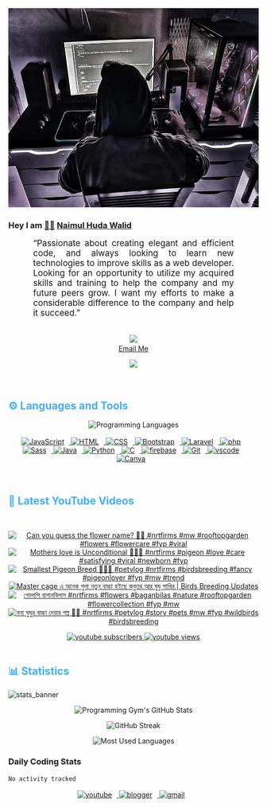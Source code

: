 <!-- ![github_cover_banner](https://www.digitalsolutionservices.com/img/services/web%20development.gif)-->

<div align="center" style="display:block;">
    <img height="400px" width="100%" alt="github cover banner" src="https://raw.githubusercontent.com/NaimulHudaWalid/NaimulHudaWalid/main/272276268_3114779035434264_920860974401480824_n.jpg"/> 
</div>

### Hey I am [👨🏻‍][facebook] [Naimul Huda Walid][youtube]



<p align:"center" style="text-align: justify; margin: 0 50px; font-size: 17px;" >
   “Passionate about creating elegant and efficient code, and always looking to learn new technologies to improve skills as a web developer. Looking for an opportunity to utilize my acquired skills and training to help the company and my future peers grow. I want my efforts to make a considerable difference to the company and help it succeed.”
<br>
<br>
<div align="center">

![](https://visitor-badge.glitch.me/badge?page_id=NaimulHudaWalid)
    <br />
[Email Me](mailto:dev.naimulhuda@gmail.com)
</div>
</p>
<!-- Typing SVG by DenverCoder1 - https://github.com/DenverCoder1/readme-typing-svg -->
<p align="center">
<!--   <a href="https://github.com/DenverCoder1/readme-typing-svg"> -->
    <img src="https://readme-typing-svg.herokuapp.com?color=E22FE4&width=380&height=45&lines=Open-Source+Enthusiast;Learning+In+Public;Empowering+Others;Nice+To+Meet+You+...&center=true"></a>

</p>
<br>
<!-- Languages and Tools -->

<h2 style="color: #44AEFB">⚙️ Languages and Tools</h2>
<div align="center" style="display:block;">
    <img width="100px" alt="Programming Languages" src="https://user-images.githubusercontent.com/78341798/194531121-47b0119a-ce00-439d-b586-125f86acb098.png"/> 
</div>
<br>   
<!-- Icons Resources -->
<!-- https://devicon.dev/ -->
<!-- https://cdn.jsdelivr.net/npm/simple-icons@v3/icons/ -->
<div align="center">
  <a href="https://developer.mozilla.org/en-US/docs/Web/JavaScript" target="_blank" rel="noreferrer">
      <img  alt="JavaScript" height="50px" style="padding-right:10px;" src="https://cdn.jsdelivr.net/gh/devicons/devicon/icons/javascript/javascript-plain.svg"/>
  </a>
  
 
  <a href="https://developer.mozilla.org/en-US/docs/Web/HTML" target="_blank" rel="noreferrer">
      <img  alt="HTML" height="50px" style="padding-right:10px;" src="https://cdn.jsdelivr.net/gh/devicons/devicon/icons/html5/html5-original.svg"/>
  </a>
  <a href="https://developer.mozilla.org/en-US/docs/Web/CSS" target="_blank" rel="noreferrer">
      <img  alt="CSS" height="50px" style="padding-right:10px;" src="https://cdn.jsdelivr.net/gh/devicons/devicon/icons/css3/css3-original.svg"/>
  </a>
  <a href="https://getbootstrap.com/" target="_blank" rel="noreferrer">
      <img  alt="Bootstrap" height="50px" style="padding-right:10px;" src="https://cdn.jsdelivr.net/gh/devicons/devicon/icons/bootstrap/bootstrap-original.svg"/>
  </a> 
  <a href="https://laravel.com/" target="_blank" rel="noreferrer">
      <img  alt="Laravel" height="50px" style="padding-right:10px;" src="https://cdn.jsdelivr.net/gh/devicons/devicon/icons/laravel/laravel-plain.svg"/>
  </a>
  <a href="https://www.php.net/" target="_blank" rel="noreferrer">
      <img  alt="php" height="50px" style="padding-right:10px;" src="https://cdn.jsdelivr.net/gh/devicons/devicon/icons/php/php-original.svg"/>
  </a>
  <a href="https://sass-lang.com/" target="_blank" rel="noreferrer">
      <img  alt="Sass" height="50px" style="padding-right:10px;" src="https://cdn.jsdelivr.net/gh/devicons/devicon/icons/sass/sass-original.svg"/>
  </a>
  <a href="https://www.java.com/en/" target="_blank" rel="noreferrer">
      <img  alt="Java" height="50px" style="padding-right:10px;" src="https://cdn.jsdelivr.net/gh/devicons/devicon/icons/java/java-original.svg"/>
  </a>    
  <a href="https://www.python.org/" target="_blank" rel="noreferrer">
      <img  alt="Python" height="50px" style="padding-right:10px;" src="https://cdn.jsdelivr.net/gh/devicons/devicon/icons/python/python-original.svg"/>
  </a>
  <a href="https://www.cprogramming.com/" target="_blank" rel="noreferrer">
      <img  alt="C" height="50px" style="padding-right:10px;" src="https://cdn.jsdelivr.net/gh/devicons/devicon/icons/c/c-original.svg"/>
  </a>
  
  <a href="https://firebase.google.com/" target="_blank" rel="noreferrer">
      <img  alt="firebase" height="50px" style="padding-right:10px;" src="https://cdn.jsdelivr.net/gh/devicons/devicon/icons/firebase/firebase-plain.svg"/>
  </a>
 
  <a href="https://git-scm.com/" target="_blank" rel="noreferrer">
      <img  alt="Git" height="50px" style="padding-right:10px;" src="https://cdn.jsdelivr.net/gh/devicons/devicon/icons/git/git-original.svg"/>
  </a>
  
  <a href="https://code.visualstudio.com/" target="_blank" rel="noreferrer">
      <img  alt="vscode" height="50px" style="padding-right:10px;"src="https://cdn.jsdelivr.net/gh/devicons/devicon/icons/vscode/vscode-original.svg"/>
  </a>
  <a href="https://www.canva.com/" target="_blank" rel="noreferrer">
      <img  alt="Canva" height="50px" style="padding-right:10px;" src="https://cdn.jsdelivr.net/gh/devicons/devicon/icons/canva/canva-original.svg"/> 
  </a>
</div>
<br>
<br>

<!-- Latest YouTube Videos -->

<h2 style="color: #44AEFB">🎦 Latest YouTube Videos</h2>
<br />

<!-- Resource/Reference: https://github.com/DenverCoder1/github-readme-youtube-cards -->
<div class="youtube videos cards" align="center">

<!-- BEGIN YOUTUBE-CARDS -->
[![Can you guess the flower name? 🖤💯 #nrtfirms #mw #rooftopgarden #flowers #flowercare #fyp #viral](https://ytcards.demolab.com/?id=2op3j75B7Uw&title=Can+you+guess+the+flower+name%3F+%F0%9F%96%A4%F0%9F%92%AF+%23nrtfirms+%23mw+%23rooftopgarden+%23flowers+%23flowercare+%23fyp+%23viral&lang=en&timestamp=1716406729&background_color=%230d1117&title_color=%23ffffff&stats_color=%23dedede&max_title_lines=1&width=250&border_radius=5 "Can you guess the flower name? 🖤💯 #nrtfirms #mw #rooftopgarden #flowers #flowercare #fyp #viral")](https://www.youtube.com/watch?v=2op3j75B7Uw)
[![Mothers love is Unconditional 🖤💯😇 #nrtfirms #pigeon #love #care #satisfying #viral #newborn #fyp](https://ytcards.demolab.com/?id=baeslrJej4I&title=Mothers+love+is+Unconditional+%F0%9F%96%A4%F0%9F%92%AF%F0%9F%98%87+%23nrtfirms+%23pigeon+%23love+%23care+%23satisfying+%23viral+%23newborn+%23fyp&lang=en&timestamp=1716316870&background_color=%230d1117&title_color=%23ffffff&stats_color=%23dedede&max_title_lines=1&width=250&border_radius=5 "Mothers love is Unconditional 🖤💯😇 #nrtfirms #pigeon #love #care #satisfying #viral #newborn #fyp")](https://www.youtube.com/watch?v=baeslrJej4I)
[![Smallest Pigeon Breed 💯🔥🖤 #petvlog #nrtfirms #birdsbreeding #fancy #pigeonlover #fyp #mw #trend](https://ytcards.demolab.com/?id=f30SV6IGuIE&title=Smallest+Pigeon+Breed+%F0%9F%92%AF%F0%9F%94%A5%F0%9F%96%A4+%23petvlog+%23nrtfirms+%23birdsbreeding+%23fancy+%23pigeonlover+%23fyp+%23mw+%23trend&lang=en&timestamp=1716250046&background_color=%230d1117&title_color=%23ffffff&stats_color=%23dedede&max_title_lines=1&width=250&border_radius=5 "Smallest Pigeon Breed 💯🔥🖤 #petvlog #nrtfirms #birdsbreeding #fancy #pigeonlover #fyp #mw #trend")](https://www.youtube.com/watch?v=f30SV6IGuIE)
[![Master cage এ অনেক গুলা নতুন বাচ্চা হইছে কবুতর আর ঘুঘু পাখির | Birds Breeding Updates](https://ytcards.demolab.com/?id=i6sV9sI6GO4&title=Master+cage+%E0%A6%8F+%E0%A6%85%E0%A6%A8%E0%A7%87%E0%A6%95+%E0%A6%97%E0%A7%81%E0%A6%B2%E0%A6%BE+%E0%A6%A8%E0%A6%A4%E0%A7%81%E0%A6%A8+%E0%A6%AC%E0%A6%BE%E0%A6%9A%E0%A7%8D%E0%A6%9A%E0%A6%BE+%E0%A6%B9%E0%A6%87%E0%A6%9B%E0%A7%87+%E0%A6%95%E0%A6%AC%E0%A7%81%E0%A6%A4%E0%A6%B0+%E0%A6%86%E0%A6%B0+%E0%A6%98%E0%A7%81%E0%A6%98%E0%A7%81+%E0%A6%AA%E0%A6%BE%E0%A6%96%E0%A6%BF%E0%A6%B0+%7C+Birds+Breeding+Updates&lang=en&timestamp=1716238663&background_color=%230d1117&title_color=%23ffffff&stats_color=%23dedede&max_title_lines=1&width=250&border_radius=5 "Master cage এ অনেক গুলা নতুন বাচ্চা হইছে কবুতর আর ঘুঘু পাখির | Birds Breeding Updates")](https://www.youtube.com/watch?v=i6sV9sI6GO4)
[![গোলাপি বাগানবিলাস #nrtfirms #flowers #baganbilas #nature #rooftopgarden #flowercollection #fyp #mw](https://ytcards.demolab.com/?id=zHIrToWrOTE&title=%E0%A6%97%E0%A7%8B%E0%A6%B2%E0%A6%BE%E0%A6%AA%E0%A6%BF+%E0%A6%AC%E0%A6%BE%E0%A6%97%E0%A6%BE%E0%A6%A8%E0%A6%AC%E0%A6%BF%E0%A6%B2%E0%A6%BE%E0%A6%B8+%23nrtfirms+%23flowers+%23baganbilas+%23nature+%23rooftopgarden+%23flowercollection+%23fyp+%23mw&lang=en&timestamp=1716215056&background_color=%230d1117&title_color=%23ffffff&stats_color=%23dedede&max_title_lines=1&width=250&border_radius=5 "গোলাপি বাগানবিলাস #nrtfirms #flowers #baganbilas #nature #rooftopgarden #flowercollection #fyp #mw")](https://www.youtube.com/watch?v=zHIrToWrOTE)
[![বন্য ঘুঘুর বাচ্চা দেয়ার গল্প 💯🖤 #nrtfirms #petvlog #story #pets #mw #fyp #wildbirds #birdsbreeding](https://ytcards.demolab.com/?id=aUAYrTT02tg&title=%E0%A6%AC%E0%A6%A8%E0%A7%8D%E0%A6%AF+%E0%A6%98%E0%A7%81%E0%A6%98%E0%A7%81%E0%A6%B0+%E0%A6%AC%E0%A6%BE%E0%A6%9A%E0%A7%8D%E0%A6%9A%E0%A6%BE+%E0%A6%A6%E0%A7%87%E0%A7%9F%E0%A6%BE%E0%A6%B0+%E0%A6%97%E0%A6%B2%E0%A7%8D%E0%A6%AA+%F0%9F%92%AF%F0%9F%96%A4+%23nrtfirms+%23petvlog+%23story+%23pets+%23mw+%23fyp+%23wildbirds+%23birdsbreeding&lang=en&timestamp=1716109188&background_color=%230d1117&title_color=%23ffffff&stats_color=%23dedede&max_title_lines=1&width=250&border_radius=5 "বন্য ঘুঘুর বাচ্চা দেয়ার গল্প 💯🖤 #nrtfirms #petvlog #story #pets #mw #fyp #wildbirds #birdsbreeding")](https://www.youtube.com/watch?v=aUAYrTT02tg)
<!-- END YOUTUBE-CARDS -->
</div>

<!-- Begin Youtube Buttons -->
<!-- Resource/Reference:  https://github.com/DenverCoder1/custom-icon-badges -->
<div class="youtube buttons" align="center">
    <a href="https://www.youtube.com/channel/UCa3YaFwzSII0kKg3Nads2dQ"  target="_blank">
        <img alt="youtube subscribers" src="https://img.shields.io/youtube/channel/subscribers/UCa3YaFwzSII0kKg3Nads2dQ?logo=youtube&logoColor=red&style=for-the-badge"/>
    </a> 
    <a href="https://www.youtube.com/channel/UCa3YaFwzSII0kKg3Nads2dQ"  target="_blank">
        <img alt="youtube views" src="https://custom-icon-badges.demolab.com/youtube/channel/views/UCa3YaFwzSII0kKg3Nads2dQ?color=%23E05D44&logo=eye&logoColor=white&style=for-the-badge&labelColor=#555555"/>
    </a> 
</div>
<br>
<!-- End Youtube Buttons -->

<!-- Statistics -->

<h2 style="color: #44AEFB">📊 Statistics</h2>

![stats_banner](https://user-images.githubusercontent.com/78341798/194534778-d662496c-ae00-4e8d-ae9b-b90912054e7f.gif)

<!-- Begin Stats Cards -->
<!-- Resources:  -->
<!-- Github & Languages Stats: https://github.com/naimul15-12090/github-readme-stats --> 
<!-- Streak Stats: https://github.com/denvercoder1/github-readme-streak-stats -->
<!-- Change the value after ?username= to your GitHub username. -->
<div class="stats" align="center">

![Programming Gym's GitHub Stats](https://github-readme-stats.vercel.app/api?username=NaimulHudaWalid&hide=stars&count_private=true&show_icons=true&theme=algolia&border_radius=20)

![GitHub Streak](https://streak-stats.demolab.com?user=NaimulHudaWalid&count_private=true&theme=algolia&border_radius=22)

![Most Used Languages](https://github-readme-stats.vercel.app/api/top-langs/?username=NaimulHudaWalid&langs_count=8&layout=compact&show_icons=true&theme=algolia&border_radius=20)
    
<!-- ![Top Langs](https://github-readme-stats.vercel.app/api/top-langs/?username=naimul15-12090&langs_count=8) -->
<!-- [![Top Langs](https://github-readme-stats.vercel.app/api/top-langs/?username=naimul15-12090&layout=compact)](https://github.com/anuraghazra/github-readme-stats)
 -->
    
</div>
<!--  End Stats Cards -->



### Daily Coding Stats
<!--START_SECTION:waka-->

```txt
No activity tracked
```

<!--END_SECTION:waka-->
<!-- Begin Footer -->
<!-- Icons Resources -->
<!-- https://devicon.dev/ -->
<div class="footer" align="center" style="margin:15px;">
    <a href="https://www.youtube.com/channel/UCa3YaFwzSII0kKg3Nads2dQ" target="_blank">
        <img  style="margin:0 10px 10px 0;" src="https://user-images.githubusercontent.com/78341798/194531650-698ef1b1-9cbd-4b4f-96ef-5a2ec4b5d7e6.svg" alt="youtube" width="40px"/>
    </a>
    <a href="https://www.linkedin.com/in/naimulhudawalid/" target="_blank">
        <img style="margin:0 10px 10px 0;" src="https://user-images.githubusercontent.com/78341798/194531458-b5dfeb1b-bad5-4dfa-909a-2e402262db9a.svg" alt="blogger" width="40px"/>
    </a>
    <a href="mailto:dev.naimulhuda@gmail.com" target="_blank">
        <img style="margin:0 10px 10px 0;" src="https://user-images.githubusercontent.com/78341798/194531383-ddb2b774-5bb9-491c-b601-4a4a7d9792fb.svg" alt="gmail" width="40px"/>
    </a>
</div>
<!-- End Footer -->

[youtube]: https://www.youtube.com/channel/UCa3YaFwzSII0kKg3Nads2dQ
[facebook]: https://www.facebook.com/profile.php?id=100007065945838
